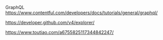 GraphQL
https://www.contentful.com/developers/docs/tutorials/general/graphql/

https://developer.github.com/v4/explorer/

https://www.toutiao.com/a6755825117344842247/
